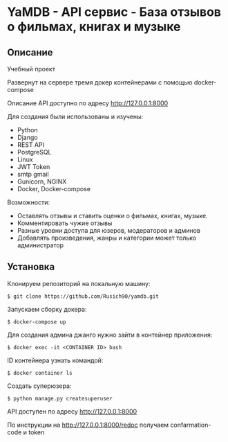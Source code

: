 # YaMDB - API сервис - База отзывов о фильмах, книгах и музыке
## Описание

Учебный проект

Развернут на сервере тремя докер контейнерами с помощью docker-compose

Описание API доступно по адресу http://127.0.0.1:8000

Для создания были использованы и изучены:

* Python
* Django
* REST API
* PostgreSQL
* Linux
* JWT Token
* smtp gmail
* Gunicorn, NGINX
* Docker, Docker-compose

Возможности:

* Оставлять отзывы и ставить оценки о фильмах, книгах, музыке.
* Комментировать чужие отзывы
* Разные уровни доступа для юзеров, модераторов и админов
* Добавлять произведения, жанры и категории может только администратор

## Установка 
Клонируем репозиторий на локальную машину:

```$ git clone https://github.com/Rusich90/yamdb.git```

Запускаем сборку докера:
 
 ```$ docker-compose up```
 
Для создания админа джанго нужно зайти в контейнер приложения:

```$ docker exec -it <CONTAINER ID> bash```

ID контейнера узнать командой:

```$ docker container ls```

Создать суперюзера:

```$ python manage.py createsuperuser```

API доступен по адресу http://127.0.0.1:8000

По инструкции на http://127.0.0.1:8000/redoc получаем confarmation-code и token
